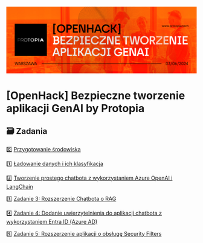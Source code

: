 ![Logo OpenHack](logo.jpeg)

# [OpenHack] Bezpieczne tworzenie aplikacji GenAI by Protopia

## 🗃️ Zadania

0️⃣ [Przygotowanie środowiska](00-course-setup/README.md)

1️⃣ [Ładowanie danych i ich klasyfikacja](01-load-data/README.md)

2️⃣ [Tworzenie prostego chatbota z wykorzystaniem Azure OpenAI i LangChain](02-chatbot/README.md)

3️⃣ [Zadanie 3: Rozszerzenie Chatbota o RAG](03-chatbot-rag/README.md)

4️⃣ [Zadanie 4: Dodanie uwierzytelnienia do aplikacji chatbota z wykorzystaniem Entra ID (Azure AD)](04-chatbot-authn/README.md)

5️⃣ [Zadanie 5: Rozszerzenie aplikacji o obsługę Security Filters](05-chatbot-authz/README.md)
